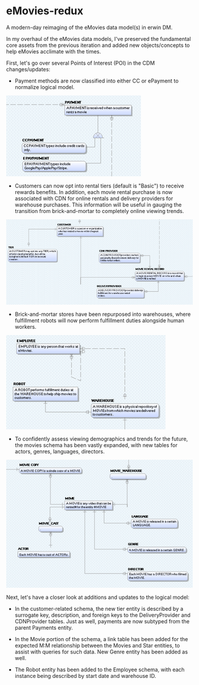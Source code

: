 # eMovies-redux
A modern-day reimaging of the eMovies data model(s) in erwin DM.

In my overhaul of the eMovies data models, I've preserved the fundamental core assets from the previous iteration and added new objects/concepts to help eMovies acclimate with the times.

First, let's go over several Points of Interest (POI) in the CDM changes/updates:

- Payment methods are now classified into either CC or ePayment to normalize logical model.

![alt text](https://github.com/wuda20/eMovies-redux/blob/emovies-dev/images/POI_payments.png?raw=true)

- Customers can now opt into rental tiers (default is "Basic") to receive rewards benefits. In addition, each movie rental purchase is now associated with CDN for online rentals and delivery providers for warehouse purchases. This information will be useful in gauging the transition from brick-and-mortar to completely online viewing trends.

![alt text](https://github.com/wuda20/eMovies-redux/blob/emovies-dev/images/POI_customer-rentals.png?raw=true)

- Brick-and-mortar stores have been repurposed into warehouses, where fulfillment robots will now perform fulfillment duties alongside human workers.

![alt text](https://github.com/wuda20/eMovies-redux/blob/emovies-dev/images/POI_logistics.png?raw=true)

- To confidently assess viewing demographics and trends for the future, the movies schema has been vastly expanded, with new tables for actors, genres, languages, directors. 

![alt text](https://github.com/wuda20/eMovies-redux/blob/emovies-dev/images/POI_movies.png?raw=true)

Next, let's have a closer look at additions and updates to the logical model:

- In the customer-related schema, the new tier entity is described by a surrogate key, description, and foreign keys to the DeliveryProvider and CDNProvider tables. Just as well, payments are now subtyped from the parent Payments entity.

- In the Movie portion of the schema, a link table has been added for the expected M:M relationship between the Movies and Star entities, to assist with queries for such data. New Genre entity has been added as well.

- The Robot entity has been added to the Employee schema, with each instance being described by start date and warehouse ID.

